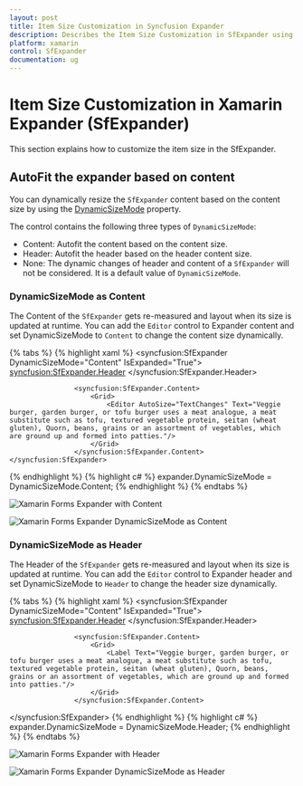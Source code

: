 ```yaml
---
layout: post
title: Item Size Customization in Syncfusion Expander
description: Describes the Item Size Customization in SfExpander using ItemSize property and DynamicSizeMode property.
platform: xamarin
control: SfExpander
documentation: ug
---
```


# Item Size Customization in Xamarin Expander (SfExpander)

This section explains how to customize the item size in the SfExpander.

## AutoFit the expander based on content

You can dynamically resize the `SfExpander` content based on the content size by using the [DynamicSizeMode](https://help.syncfusion.com/cr/cref_files/xamarin/Syncfusion.Expander.XForms~Syncfusion.XForms.Expander.DynamicSizeMode.html) property.

The control contains the following three types of `DynamicSizeMode`:

 * Content: Autofit the content based on the content size.
 * Header: Autofit the header based on the header content size.
 * None: The dynamic changes of header and content of a `SfExpander` will not be considered. It is a default value of `DynamicSizeMode`.
 
### DynamicSizeMode as Content
 
The Content of the `SfExpander` gets re-measured and layout when its size is updated at runtime. You can add the `Editor` control to Expander content and set DynamicSizeMode to `Content` to change the content size dynamically.

{% tabs %}
{% highlight xaml %}
  <syncfusion:SfExpander DynamicSizeMode="Content" IsExpanded="True">
                    <syncfusion:SfExpander.Header>
                        <Grid HeightRequest="50">
                            <Label Text="Veggie burger" VerticalTextAlignment="Center"/>
                        </Grid>
                    </syncfusion:SfExpander.Header>

                    <syncfusion:SfExpander.Content>
                        <Grid>
                            <Editor AutoSize="TextChanges" Text="Veggie burger, garden burger, or tofu burger uses a meat analogue, a meat substitute such as tofu, textured vegetable protein, seitan (wheat gluten), Quorn, beans, grains or an assortment of vegetables, which are ground up and formed into patties."/>
                        </Grid>
                    </syncfusion:SfExpander.Content>
    </syncfusion:SfExpander>      
{% endhighlight %}
{% highlight c# %}
     expander.DynamicSizeMode = DynamicSizeMode.Content;
{% endhighlight %}
{% endtabs %}

![Xamarin Forms Expander with Content](expander_images/Dynamic_size_content.png)

![Xamarin Forms Expander DynamicSizeMode as Content](expander_images/Dynamic_size_content_Ex.png)

### DynamicSizeMode as Header

The Header of the `SfExpander` gets re-measured and layout when its size is updated at runtime. You can add the `Editor` control to Expander header and set DynamicSizeMode to `Header` to change the header size dynamically.

{% tabs %}
{% highlight xaml %}
<syncfusion:SfExpander DynamicSizeMode="Content" IsExpanded="True">
                    <syncfusion:SfExpander.Header>
                        <Grid HeightRequest="50">
                            <Editor Text="Veggie burger" AutoSize="TextChanges" FontSize="Large"/>
                        </Grid>
                    </syncfusion:SfExpander.Header>

                    <syncfusion:SfExpander.Content>
                        <Grid>
                            <Label Text="Veggie burger, garden burger, or tofu burger uses a meat analogue, a meat substitute such as tofu, textured vegetable protein, seitan (wheat gluten), Quorn, beans, grains or an assortment of vegetables, which are ground up and formed into patties."/>
                        </Grid>
                    </syncfusion:SfExpander.Content>
</syncfusion:SfExpander> 
{% endhighlight %}
{% highlight c# %}
     expander.DynamicSizeMode = DynamicSizeMode.Header;
{% endhighlight %}
{% endtabs %}	

![Xamarin Forms Expander with Header](expander_images/Dynamic_size_Header.png)

![Xamarin Forms Expander DynamicSizeMode as Header](expander_images/Dynamic_size_Header_Ex.png)
